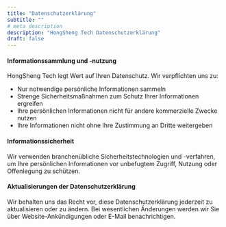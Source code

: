 ```yaml
---
title: "Datenschutzerklärung"
subtitle: ""
# meta description
description: "HongSheng Tech Datenschutzerklärung"
draft: false
---
```


#### Informationssammlung und -nutzung

HongSheng Tech legt Wert auf Ihren Datenschutz. Wir verpflichten uns zu:

- Nur notwendige persönliche Informationen sammeln
- Strenge Sicherheitsmaßnahmen zum Schutz Ihrer Informationen ergreifen
- Ihre persönlichen Informationen nicht für andere kommerzielle Zwecke nutzen
- Ihre Informationen nicht ohne Ihre Zustimmung an Dritte weitergeben

#### Informationssicherheit

Wir verwenden branchenübliche Sicherheitstechnologien und -verfahren, um Ihre persönlichen Informationen vor unbefugtem Zugriff, Nutzung oder Offenlegung zu schützen.

#### Aktualisierungen der Datenschutzerklärung

Wir behalten uns das Recht vor, diese Datenschutzerklärung jederzeit zu aktualisieren oder zu ändern. Bei wesentlichen Änderungen werden wir Sie über Website-Ankündigungen oder E-Mail benachrichtigen.